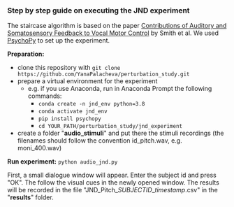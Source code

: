 ### Step by step guide on executing the JND experiment

The staircase algorithm is based on the paper [Contributions of Auditory and Somatosensory Feedback to Vocal Motor Control](https://pubs.asha.org/doi/full/10.1044/2020_JSLHR-19-00296) by Smith et al. 
We used [PsychoPy](https://www.psychopy.org/) to set up the experiment.

**Preparation:**
* clone this repository with `git clone https://github.com/YanaPalacheva/perturbation_study.git`
* prepare a virtual environment for the experiment 
    * e.g. if you use Anaconda, run in Anaconda Prompt the following commands:
        * `conda create -n jnd_env python=3.8`
        * `conda activate jnd_env`
        * `pip install psychopy`
        * `cd YOUR_PATH/perturbation_study/jnd_experiment`
* create a folder "**audio_stimuli**" and put there the stimuli recordings 
(the filenames should follow the convention id_pitch.wav, e.g. moni_400.wav)

**Run experiment:** `python audio_jnd.py`

First, a small dialogue window will appear. Enter the subject id and press "OK". The follow the visual cues in the newly opened window.
The results will be recorded in the file "JND_Pitch_*SUBJECTID*_*timestamp*.csv" in the "**results**" folder.
